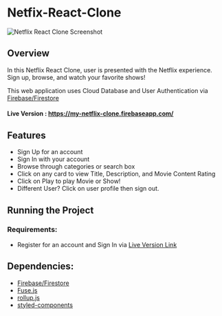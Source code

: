 # Netfix-React-Clone

<img src="https://i.imgur.com/9hh5ngA.png" alt="Netflix React Clone Screenshot">

## Overview

In this Netflix React Clone, user is presented with the Netflix experience.
Sign up, browse, and watch your favorite shows!

This web application uses Cloud Database and User Authentication via [Firebase/Firestore](https://firebase.google.com/)

#### Live Version : https://my-netflix-clone.firebaseapp.com/

## Features

- Sign Up for an account
- Sign In with your account
- Browse through categories or search box
- Click on any card to view Title, Description, and Movie Content Rating
- Click on Play to play Movie or Show!
- Different User? Click on user profile then sign out.

## Running the Project

### Requirements:

- Register for an account and Sign In via [Live Version Link](https://my-netflix-clone.firebaseapp.com/)

## Dependencies:

  - [Firebase/Firestore](https://firebase.google.com/)
  - [Fuse.js](https://fusejs.io/)
  - [rollup.js](https://rollupjs.org/guide/en/)
  - [styled-components](https://styled-components.com/)
